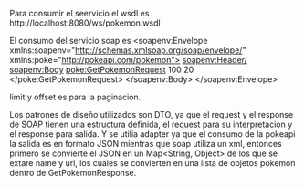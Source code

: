 Para consumir el seervicio el wsdl es http://localhost:8080/ws/pokemon.wsdl

El consumo del servicio soap es 
<soapenv:Envelope xmlns:soapenv="http://schemas.xmlsoap.org/soap/envelope/"
                  xmlns:poke="http://pokeapi.com/pokemon">
   <soapenv:Header/>
   <soapenv:Body>
      <poke:GetPokemonRequest>
         <limit>100</limit>
         <offset>20</offset>
      </poke:GetPokemonRequest>
   </soapenv:Body>
</soapenv:Envelope>

limit y offset es para la paginacion.

Los patrones de diseño utilizados son DTO, ya que el request y el response de SOAP tienen una estructura definida, el request para su interpretaciòn y el response para salida.
Y se utilia adapter ya que el consumo de la pokeapi la salida es en formato JSON mientras que soap utiliza un xml, entonces primero se convierte el JSON en un Map<String, Object>
de los que se extare name y url, los cuales se convierten en una lista de objetos pokemon dentro de GetPokemonResponse.


